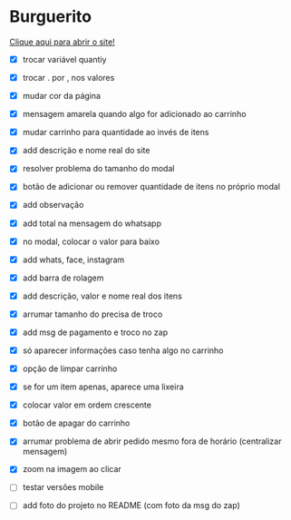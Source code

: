 # Burguerito
[Clique aqui para abrir o site!](https://wangeloow.github.io/Burguerito/)


- [x] trocar variável quantiy
- [x] trocar . por , nos valores
- [x] mudar cor da página
- [x] mensagem amarela quando algo for adicionado ao carrinho
- [x] mudar carrinho para quantidade ao invés de itens
- [X] add descrição e nome real do site
- [x] resolver problema do tamanho do modal
- [x] botão de adicionar ou remover quantidade de itens no próprio modal
- [x] add observação
- [x] add total na mensagem do whatsapp
- [x] no modal, colocar o valor para baixo
- [x] add whats, face, instagram
- [x] add barra de rolagem
- [x] add descrição, valor e nome real dos itens
- [x] arrumar tamanho do precisa de troco
- [x] add msg de pagamento e troco no zap
- [x] só aparecer informações caso tenha algo no carrinho
- [x] opção de limpar carrinho
- [x] se for um item apenas, aparece uma lixeira
- [x] colocar valor em ordem crescente
- [x] botão de apagar do carrinho
- [x] arrumar problema de abrir pedido mesmo fora de horário (centralizar mensagem)
- [x] zoom na imagem ao clicar

- [ ] testar versões mobile
- [ ] add foto do projeto no README (com foto da msg do zap)